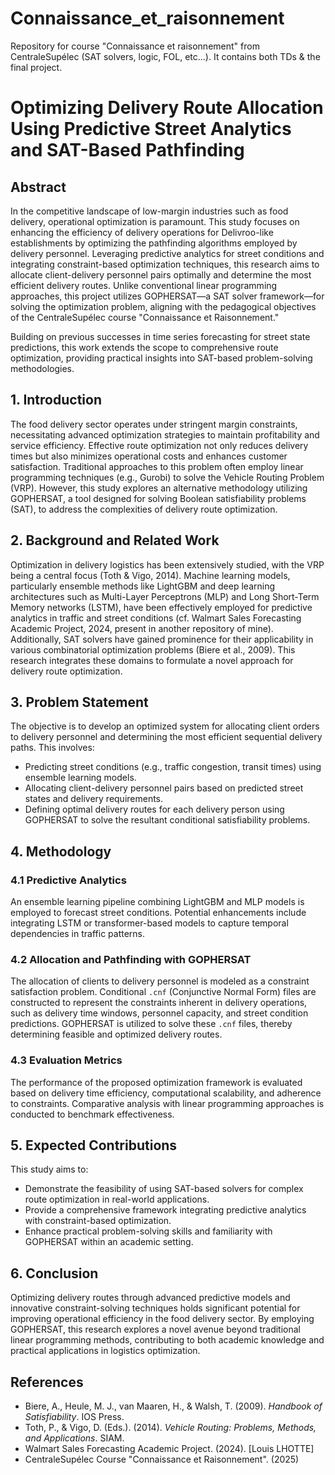 # Connaissance_et_raisonnement
Repository for course "Connaissance et raisonnement" from CentraleSupélec (SAT solvers, logic, FOL, etc...). It contains both TDs &amp; the final project.

# Optimizing Delivery Route Allocation Using Predictive Street Analytics and SAT-Based Pathfinding

## Abstract
In the competitive landscape of low-margin industries such as food delivery, operational optimization is paramount. This study focuses on enhancing the efficiency of delivery operations for Delivroo-like establishments by optimizing the pathfinding algorithms employed by delivery personnel. 
Leveraging predictive analytics for street conditions and integrating constraint-based optimization techniques, this research aims to allocate client-delivery personnel pairs optimally and determine the most efficient delivery routes. Unlike conventional linear programming approaches, this project utilizes GOPHERSAT—a SAT solver framework—for solving the optimization problem, aligning with the pedagogical objectives of the CentraleSupélec course "Connaissance et Raisonnement." 

Building on previous successes in time series forecasting for street state predictions, this work extends the scope to comprehensive route optimization, providing practical insights into SAT-based problem-solving methodologies.

## 1. Introduction
The food delivery sector operates under stringent margin constraints, necessitating advanced optimization strategies to maintain profitability and service efficiency. Effective route optimization not only reduces delivery times but also minimizes operational costs and enhances customer satisfaction. Traditional approaches to this problem often employ linear programming techniques (e.g., Gurobi) to solve the Vehicle Routing Problem (VRP). However, this study explores an alternative methodology utilizing GOPHERSAT, a tool designed for solving Boolean satisfiability problems (SAT), to address the complexities of delivery route optimization.

## 2. Background and Related Work
Optimization in delivery logistics has been extensively studied, with the VRP being a central focus (Toth & Vigo, 2014). Machine learning models, particularly ensemble methods like LightGBM and deep learning architectures such as Multi-Layer Perceptrons (MLP) and Long Short-Term Memory networks (LSTM), have been effectively employed for predictive analytics in traffic and street conditions (cf. Walmart Sales Forecasting Academic Project, 2024, present in another repository of mine). Additionally, SAT solvers have gained prominence for their applicability in various combinatorial optimization problems (Biere et al., 2009). This research integrates these domains to formulate a novel approach for delivery route optimization.

## 3. Problem Statement
The objective is to develop an optimized system for allocating client orders to delivery personnel and determining the most efficient sequential delivery paths. This involves:
- Predicting street conditions (e.g., traffic congestion, transit times) using ensemble learning models.
- Allocating client-delivery personnel pairs based on predicted street states and delivery requirements.
- Defining optimal delivery routes for each delivery person using GOPHERSAT to solve the resultant conditional satisfiability problems.

## 4. Methodology

### 4.1 Predictive Analytics
An ensemble learning pipeline combining LightGBM and MLP models is employed to forecast street conditions. Potential enhancements include integrating LSTM or transformer-based models to capture temporal dependencies in traffic patterns.

### 4.2 Allocation and Pathfinding with GOPHERSAT
The allocation of clients to delivery personnel is modeled as a constraint satisfaction problem. Conditional `.cnf` (Conjunctive Normal Form) files are constructed to represent the constraints inherent in delivery operations, such as delivery time windows, personnel capacity, and street condition predictions. GOPHERSAT is utilized to solve these `.cnf` files, thereby determining feasible and optimized delivery routes.

### 4.3 Evaluation Metrics
The performance of the proposed optimization framework is evaluated based on delivery time efficiency, computational scalability, and adherence to constraints. Comparative analysis with linear programming approaches is conducted to benchmark effectiveness.

## 5. Expected Contributions
This study aims to:
- Demonstrate the feasibility of using SAT-based solvers for complex route optimization in real-world applications.
- Provide a comprehensive framework integrating predictive analytics with constraint-based optimization.
- Enhance practical problem-solving skills and familiarity with GOPHERSAT within an academic setting.

## 6. Conclusion
Optimizing delivery routes through advanced predictive models and innovative constraint-solving techniques holds significant potential for improving operational efficiency in the food delivery sector. By employing GOPHERSAT, this research explores a novel avenue beyond traditional linear programming methods, contributing to both academic knowledge and practical applications in logistics optimization.

## References
- Biere, A., Heule, M. J., van Maaren, H., & Walsh, T. (2009). *Handbook of Satisfiability*. IOS Press.
- Toth, P., & Vigo, D. (Eds.). (2014). *Vehicle Routing: Problems, Methods, and Applications*. SIAM.
- Walmart Sales Forecasting Academic Project. (2024). [Louis LHOTTE]
- CentraleSupélec Course "Connaissance et Raisonnement". (2025)